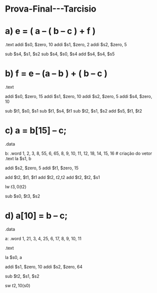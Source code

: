 # Prova-Final---Tarcisio
# a) e = ( a – ( b – c ) + f )
.text
addi $s0, $zero, 10
addi $s1, $zero, 2
addi $s2, $zero, 5

sub $s4, $s1, $s2
sub $s4, $s0, $s4
add $s4, $s4, $s5
# b) f = e – (a – b ) + ( b – c )

.text

addi $s0, $zero, 15
addi $s1, $zero, 10
addi $s2, $zero, 5
addi $s4, $zero, 10

sub $t1, $s0, $s1
sub $t1, $s4, $t1
sub $t2, $s1, $s2
add $s5, $t1, $t2


# c) a = b[15] – c;
.data

b: .word 1, 2, 3, 8, 55, 6, 65, 8, 9, 10, 11, 12, 18, 14, 15, 16 # criação do vetor
.text
la $s1, b

addi $s2, $zero, 5
addi $t1, $zero, 15

add $t2, $t1, $t1
add $t2, $t2,$t2
add $t2, $t2, $s1

lw $t3, 0($t2)

sub $s0, $t3, $s2

# d) a[10] = b – c;

.data 

a: .word  1, 21, 3, 4, 25, 6, 17, 8, 9, 10, 11

.text

la $s0, a

addi $s1, $zero, 10
addi $s2, $zero, 64

sub $t2, $s1, $s2

sw $t2, 10($s0)



